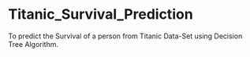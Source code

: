# Titanic_Survival_Prediction
To predict the Survival of a person from Titanic Data-Set using Decision Tree Algorithm.
